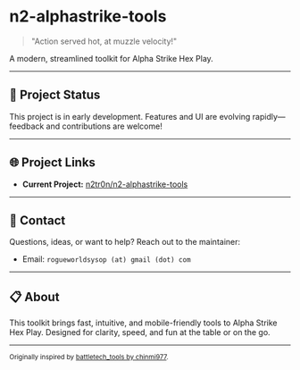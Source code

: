 # n2-alphastrike-tools

> "Action served hot, at muzzle velocity!"

A modern, streamlined toolkit for Alpha Strike Hex Play.

---

## 🚀 Project Status
This project is in early development. Features and UI are evolving rapidly—feedback and contributions are welcome!

---

## 🌐 Project Links
- **Current Project:** [n2tr0n/n2-alphastrike-tools](https://github.com/n2tr0n/n2-alphastrike-tools)

---

## 🤝 Contact
Questions, ideas, or want to help? Reach out to the maintainer:
- Email: `rogueworldsysop (at) gmail (dot) com`

---

## 📋 About
This toolkit brings fast, intuitive, and mobile-friendly tools to Alpha Strike Hex Play. Designed for clarity, speed, and fun at the table or on the go.

---

<sub>Originally inspired by [battletech_tools by chinmi977](https://github.com/chinmi977/battletech_tools).</sub>
